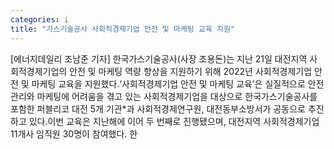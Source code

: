 ```yaml
---
categories: i
title: "가스기술공사 사회적경제기업 안전 및 마케팅 교육 지원"
---
```

[에너지데일리 조남준 기자] 한국가스기술공사(사장 조용돈)는 지난 21일 대전지역 사회적경제기업의 안전 및 마케팅 역량 향상을 지원하기 위해 2022년 사회적경제기업 안전 및 마케팅 교육을 지원했다.‘사회적경제기업 안전 및 마케팅 교육’은 실질적으로 안전관리와 마케팅에 어려움을 겪고 있는 사회적경제기업을 대상으로 한국가스기술공사를 포함한 퍼블리코 대전 5개 기관*과 사회적경제연구원, 대전동부소방서가 공동으로 추진하고 있다.이번 교육은 지난해에 이어 두 번째로 진행됐으며, 대전지역 사회적경제기업 11개사 임직원 30명이 참여했다. 한
